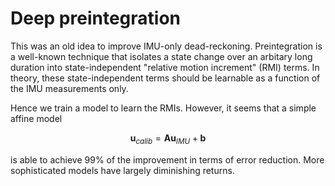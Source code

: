 # Deep preintegration
This was an old idea to improve IMU-only dead-reckoning. Preintegration is a well-known
technique that isolates a state change over an arbitary long duration into 
state-independent "relative motion increment" (RMI) terms. In theory, these state-independent terms should be learnable as a function of the IMU measurements only. 

Hence we train a model to learn the RMIs. However, it seems that a simple affine model 

``` math 
\mathbf{u}_{calib} = \mathbf{A} \mathbf{u}_{IMU} + \mathbf{b}
```

is able to achieve 99% of the improvement in terms of error reduction. More
sophisticated models have largely diminishing returns.